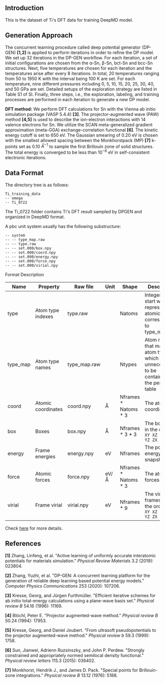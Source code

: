 ## Introduction
This is the dataset of Ti's DFT data for training DeepMD model.

## Generation Approach
The concurrent learning procedure called deep potential generator (DP-GEN) **[1,2]** is applied to perform iterations in order to refine the DP model. We set up 32 iterations in the DP-GEN workflow. For each iteration, a set of initial configurations are chosen from the α-Sn, β-Sn, bct-Sn and bcc-Sn structures. Next, five temperatures are chosen for each iteration and the temperatures arise after every 8 iterations. In total, 20 temperatures ranging from 50 to 1950 K with the interval being 100 K are set. For each temperature, nine different pressures including 0, 5, 10, 15, 20, 25, 30, 40, and 50 GPa are set. Detailed setups of the exploration strategy are listed in Table S1 of SI. Finally, three steps, i.e., the exploration, labeling, and training processes are performed in each iteration to generate a new DP model.

**DFT method:** We perform DFT calculations for Sn with the Vienna ab initio simulation package (VASP 5.4.4) **[3]**. The projector-augmented wave (PAW) method **[4,5]** is used to describe the ion-electron interactions with 14 valence electrons for Sn. We utilize the SCAN meta-generalized gradient approximation (meta-GGA) exchange-correlation functional **[6]**. The kinetic energy cutoff is set to 650 eV. The Gaussian smearing of 0.20 eV is chosen with the smallest allowed spacing between the Monkhorstpack (MP) **[7]** k-points set as 0.10 $Å^{−1}$ to sample the first Brillouin zone of solid structures. The total energy is converged to be less than $10^{−6}$ eV in self-consistent electronic iterations.

## Data Format
The directory tree is as follows:

```
Ti_training_data
-- omega
-- Ti_0722
```

The Ti_0722 folder contains Ti's DFT result sampled by DPGEN and organized in DeepMD format.

A pbc unit system usually has the following substructure:

```
-- system
-- -- type_map.raw
-- -- type.raw
-- -- set.000/box.npy
-- -- set.000/coord.npy
-- -- set.000/energy.npy
-- -- set.000/force.npy
-- -- set.000/virial.npy
```

Format Description

| Name     | Property           | Raw file     | Unit | Shape                  | Description                                                  |
| -------- | ------------------ | ------------ | ---- | ---------------------- | ------------------------------------------------------------ |
| type     | Atom type indexes  | type.raw     |      | Natoms                 | Integers that start with 0, represent the atomic type corresponding to type_map.raw |
| type_map | Atom type names    | type_map.raw |      | Ntypes                 | Atom names that map to atom type, which is unnecessart to be contained in the periodic table |
| coord    | Atomic coordinates | coord.npy    | Å    | Nframes \* Natoms \* 3 | The atomic coordinates                                       |
| box      | Boxes              | box.npy      | Å    | Nframes \* 3 \* 3      | The box axes in the order `XX XY XZ YX YY YZ ZX ZY ZZ`       |
| energy   | Frame energies     | energy.npy   | eV   | Nframes                | The potential energy of snapshot                             |
| force    | Atomic forces      | force.npy    | eV/Å | Nframes \* Natoms \* 3 | The atomic forces                                            |
| virial   | Frame virial       | virial.npy   | eV   | Nframes * 9            | The virial frames are in the order `XX XY XZ YX YY YZ ZX ZY ZZ` |

Check [here](https://github.com/deepmodeling/deepmd-kit/blob/master/doc/data/system.md) for more details.


## References

**[1]** Zhang, Linfeng, et al. "Active learning of uniformly accurate interatomic potentials for materials simulation." *Physical Review Materials* 3.2 (2019): 023804.

**[2]** Zhang, Yuzhi, et al. "DP-GEN: A concurrent learning platform for the generation of reliable deep learning based potential energy models." *Computer Physics Communications* 253 (2020): 107206.

**[3]** Kresse, Georg, and Jürgen Furthmüller. "Efficient iterative schemes for ab initio total-energy calculations using a plane-wave basis set." *Physical review B* 54.16 (1996): 11169.

**[4]** Blöchl, Peter E. "Projector augmented-wave method." *Physical review B* 50.24 (1994): 17953.

**[5]** Kresse, Georg, and Daniel Joubert. "From ultrasoft pseudopotentials to the projector augmented-wave method." *Physical review b* 59.3 (1999): 1758.

**[6]** Sun, Jianwei, Adrienn Ruzsinszky, and John P. Perdew. "Strongly constrained and appropriately normed semilocal density functional." *Physical review letters* 115.3 (2015): 036402.

**[7]** Monkhorst, Hendrik J., and James D. Pack. "Special points for Brillouin-zone integrations." *Physical review B* 13.12 (1976): 5188.
